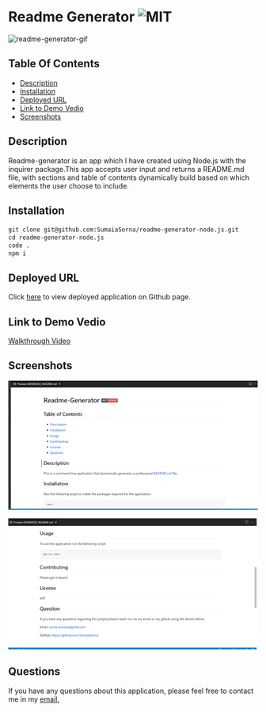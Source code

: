 # Readme Generator ![MIT](https://img.shields.io/static/v1?label=MIT&message=License&color=critical)

![readme-generator-gif](./assets/gif/readme-generator-GIF.gif)

## Table Of Contents

- [Description](#description)
- [Installation](#installation)
- [Deployed URL](#deployed-url)
- [Link to Demo Vedio](#link-to-demo-vedio)
- [Screenshots](#screenshots)

## Description

Readme-generator is an app which I have created using Node.js with the inquirer package.This app accepts user input and returns a README.md file, with sections and table of contents dynamically build based on which elements the user choose to include.

## Installation

```
git clone git@github.com:SumaiaSorna/readme-generator-node.js.git
cd readme-generator-node.js
code .
npm i
```

## Deployed URL

Click [here](https://sumaiasorna.github.io/readme-generator-node.js/) to view deployed application on Github page.

## Link to Demo Vedio

<a href="https://drive.google.com/drive/u/0/folders/1Btrfw7xS7A-m06o9i2nxBnDqUijh5KD3">Walkthrough Video</a>

## Screenshots

![screenshots of readme-generator](./assets/images/readme-generator1.png)

![screenshots of readme-generator](./assets/images/readme-generator2.png)

## Questions

If you have any questions about this application, please feel free to contact me in my <a href="mailto:sorna.sumaia@gmail.com">email.</a>
